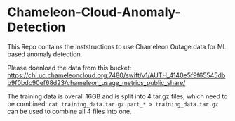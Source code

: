 # Chameleon-Cloud-Anomaly-Detection

This Repo contains the inststructions to use Chameleon Outage data for ML based anomaly detection.

Please doenload the data from this bucket: https://chi.uc.chameleoncloud.org:7480/swift/v1/AUTH_4140e5f9f65545dbb9f0bdc90ef68d23/chameleon_usage_metrics_public_share/

The training data is overall 16GB and is split into 4 tar.gz files, which need to be combined:
``` cat training_data.tar.gz.part_* > training_data.tar.gz ``` can be used to combine all 4 files into one.

